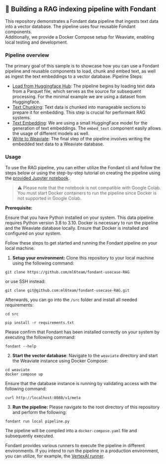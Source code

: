 ## 🍫 Building a RAG indexing pipeline with Fondant

This repository demonstrates a Fondant data pipeline that ingests text
data into a vector database. The pipeline uses four reusable Fondant components.  
Additionally, we provide a Docker Compose setup for Weaviate, enabling local testing and
development.

### Pipeline overview

The primary goal of this sample is to showcase how you can use a Fondant pipeline and reusable
components to load, chunk and embed text, as well as ingest the text embeddings to a vector
database.
Pipeline Steps:

- [Load from Huggingface Hub](https://github.com/ml6team/fondant/tree/main/components/load_from_hf_hub):
  The
  pipeline begins by loading text data from a Parquet file, which serves as the
  source for subsequent processing. For the minimal example we are using a dataset from Huggingface.
- [Text Chunking](https://github.com/ml6team/fondant/tree/main/components/chunk_text): Text data is
  chunked into manageable sections to prepare it for embedding. This
  step
  is crucial for performant RAG systems.
- [Text Embedding](https://github.com/ml6team/fondant/tree/main/components/embed_text): We are using
  a small HuggingFace model for the generation of text embeddings.
  The `embed_text` component easily allows the usage of different models as well.
- [Write to Weaviate](https://github.com/ml6team/fondant/tree/main/components/index_weaviate): The
  final step of the pipeline involves writing the embedded text data to
  a Weaviate database.

### Usage

To use the RAG pipeline, you can either utilize the Fondant cli and follow the steps below or using
the step-by-step tutorial on creating the pipeline using the [provided Jupyter notebook](src/notebook.ipynb).

> ⚠️ Please note that the notebook is not compatible with Google Colab. You must start Docker
> containers to run the pipeline since Docker is not supported in Google Colab.

**Prerequisite:**

Ensure that you have Python installed on your system. This data pipeline requires Python version 3.8
to 3.10.
Docker is necessary to run the pipeline and the Weaviate database locally. Ensure that Docker is
installed and configured on your system.

Follow these steps to get started and running the Fondant pipeline on your local machine.

1. **Setup your environment:** Clone this repository to your local machine using the following
   command:

```shell
git clone https://github.com/ml6team/fondant-usecase-RAG
```

or use SSH instead:

```shell
git clone git@github.com:ml6team/fondant-usecase-RAG.git
```

Afterwards, you can go into the `/src` folder and install all needed requirements:

```shell
cd src
```

```shell
pip install -r requirements.txt
```

Please confirm that Fondant has been installed correctly on your system by executing the following
command:

```shell
fondant --help
```

2. **Start the vector database**: Navigate to the `weaviate` directory and start the Weaviate
   instance using Docker Compose:

```shell
cd weaviate 
docker compose up
```

Ensure that the database instance is running by validating access with the following command:

```shell
curl http://localhost:8080/v1/meta
```

3. **Run the pipeline:** Please navigate to the root directory of this repository and perform the
   following:

```shell
fondant run local pipeline.py
```

The pipeline will be compiled into a `docker-compose.yaml` file and subsequently executed.

Fondant provides various runners to execute the pipeline in different environments. If you intend to
run the pipeline in a production environment, you can utilize, for example,
the [VertexAI runner](https://fondant.ai/en/latest/pipeline/#vertex-runner).
